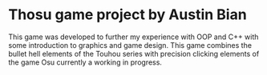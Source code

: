# Thosu game project by Austin Bian
This game was developed to further my experience with OOP and C++ with some introduction to graphics and game design. This game combines the bullet hell elements of the Touhou series with precision clicking
elements of the game Osu currently a working in progress.
